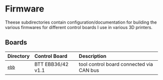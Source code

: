 # Firmware

Theese subdirectories contain configuration/documentation for building the
various firmwares for different control boards I use in various 3D printers.

## Boards

| Directory         | Control Board     | Description                               |
|:------------------|:------------------|:------------------------------------------|
| [`ebb`](./ebb)    | BTT EBB36/42 v1.1 | tool control board connected via CAN bus  |

